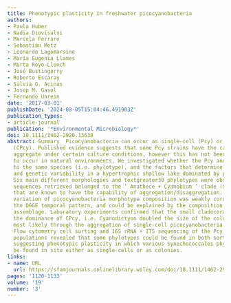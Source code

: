 ```yaml
---
title: Phenotypic plasticity in freshwater picocyanobacteria
authors:
- Paula Huber
- Nadia Diovisalvi
- Marcela Ferraro
- Sebastián Metz
- Leonardo Lagomarsino
- María Eugenia Llames
- Marta Royo‐Llonch
- José Bustingorry
- Roberto Escaray
- Silvia G. Acinas
- Josep M. Gasol
- Fernando Unrein
date: '2017-03-01'
publishDate: '2024-08-05T15:04:46.491903Z'
publication_types:
- article-journal
publication: '*Environmental Microbiology*'
doi: 10.1111/1462-2920.13638
abstract: Summary  Picocyanobacteria can occur as single‐cell (Pcy) or as colonies
  (CPcy). Published evidence suggests that some Pcy strains have the capability to
  aggregate under certain culture conditions, however this has not been demonstrated
  to occur in natural environments. We investigated whether the Pcy and CPcy belong
  to the same species (i.e. phylotype), and the factors that determine their morphological
  and genetic variability in a hypertrophic shallow lake dominated by picocyanobacteria.
  Six main different morphologies and textgreater30 phylotypes were observed. All
  sequences retrieved belonged to the ‘ Anathece + Cyanobium ’ clade (Synechococcales)
  that are known to have the capability of aggregation/disaggregation. The temporal
  variation of picocyanobacteria morphotype composition was weakly correlated with
  the DGGE temporal pattern, and could be explained by the composition of the zooplankton
  assemblage. Laboratory experiments confirmed that the small cladoceran Bosmina favoured
  the dominance of CPcy, i.e. Cyanodictyon doubled the size of the colonies when present,
  most likely through the aggregation of single‐cell picocyanobacteria into colonies.
  Flow cytometry cell sorting and 16S rRNA + ITS sequencing of the Pcy and CPcy cytometrically‐defined
  populations revealed that some phylotypes could be found in both sorted populations,
  suggesting phenotypic plasticity in which various Synechococcales phylotypes could
  be found in situ either as single‐cells or as colonies.
links:
- name: URL
  url: https://sfamjournals.onlinelibrary.wiley.com/doi/10.1111/1462-2920.13638
pages: '1120-1133'
volume: '19'
number: '3'
---
```

